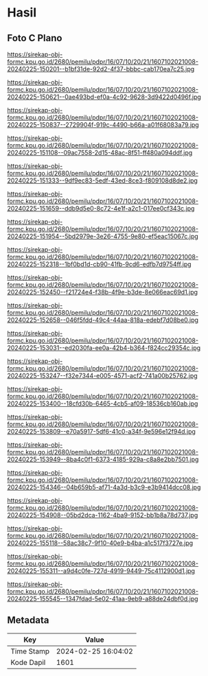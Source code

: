 # Hasil

## Foto C Plano

https://sirekap-obj-formc.kpu.go.id/2680/pemilu/pdpr/16/07/10/20/21/1607102021008-20240225-150201--b1bf31de-92d2-4f37-bbbc-cab170ea7c25.jpg

https://sirekap-obj-formc.kpu.go.id/2680/pemilu/pdpr/16/07/10/20/21/1607102021008-20240225-150621--0ae493bd-ef0a-4c92-9628-3d9422d0496f.jpg

https://sirekap-obj-formc.kpu.go.id/2680/pemilu/pdpr/16/07/10/20/21/1607102021008-20240225-150837--2729904f-919c-4490-b66a-a01f68083a79.jpg

https://sirekap-obj-formc.kpu.go.id/2680/pemilu/pdpr/16/07/10/20/21/1607102021008-20240225-151108--09ac7558-2d15-48ac-8f51-ff480a094ddf.jpg

https://sirekap-obj-formc.kpu.go.id/2680/pemilu/pdpr/16/07/10/20/21/1607102021008-20240225-151333--9df9ec83-5edf-43ed-8ce3-f809108d8de2.jpg

https://sirekap-obj-formc.kpu.go.id/2680/pemilu/pdpr/16/07/10/20/21/1607102021008-20240225-151659--ddb9d5e0-8c72-4e1f-a2c1-017ee0cf343c.jpg

https://sirekap-obj-formc.kpu.go.id/2680/pemilu/pdpr/16/07/10/20/21/1607102021008-20240225-151954--5bd2979e-3e26-4755-9e80-ef5eac15067c.jpg

https://sirekap-obj-formc.kpu.go.id/2680/pemilu/pdpr/16/07/10/20/21/1607102021008-20240225-152318--1bf0bd1d-cb90-41fb-9cd6-edfb7d9754ff.jpg

https://sirekap-obj-formc.kpu.go.id/2680/pemilu/pdpr/16/07/10/20/21/1607102021008-20240225-152450--f21724e4-f38b-4f9e-b3de-8e066eac69d1.jpg

https://sirekap-obj-formc.kpu.go.id/2680/pemilu/pdpr/16/07/10/20/21/1607102021008-20240225-152658--046f5fdd-49c4-44aa-818a-edebf7d08be0.jpg

https://sirekap-obj-formc.kpu.go.id/2680/pemilu/pdpr/16/07/10/20/21/1607102021008-20240225-153031--ed2030fa-ee0a-42b4-b364-f824cc29354c.jpg

https://sirekap-obj-formc.kpu.go.id/2680/pemilu/pdpr/16/07/10/20/21/1607102021008-20240225-153247--f32e7344-e005-4571-acf2-741a00b25762.jpg

https://sirekap-obj-formc.kpu.go.id/2680/pemilu/pdpr/16/07/10/20/21/1607102021008-20240225-153400--18cfd30b-6465-4cb5-af09-18536cb160ab.jpg

https://sirekap-obj-formc.kpu.go.id/2680/pemilu/pdpr/16/07/10/20/21/1607102021008-20240225-153809--e70a5917-5df6-41c0-a34f-9e596e12f94d.jpg

https://sirekap-obj-formc.kpu.go.id/2680/pemilu/pdpr/16/07/10/20/21/1607102021008-20240225-153949--8ba4c0f1-6373-4185-929a-c8a8e2bb7501.jpg

https://sirekap-obj-formc.kpu.go.id/2680/pemilu/pdpr/16/07/10/20/21/1607102021008-20240225-154346--04b659b5-af71-4a3d-b3c9-e3b9414dcc08.jpg

https://sirekap-obj-formc.kpu.go.id/2680/pemilu/pdpr/16/07/10/20/21/1607102021008-20240225-154908--05bd2dca-1162-4ba9-9152-bb1b8a78d737.jpg

https://sirekap-obj-formc.kpu.go.id/2680/pemilu/pdpr/16/07/10/20/21/1607102021008-20240225-155118--58ac38c7-9f10-40e9-b4ba-a1c517f3727e.jpg

https://sirekap-obj-formc.kpu.go.id/2680/pemilu/pdpr/16/07/10/20/21/1607102021008-20240225-155311--a9d4c0fe-727d-4919-9449-75c4112900d1.jpg

https://sirekap-obj-formc.kpu.go.id/2680/pemilu/pdpr/16/07/10/20/21/1607102021008-20240225-155545--1347fdad-5e02-41aa-9eb9-a88de24dbf0d.jpg


## Metadata

| Key        | Value               |
| ---------- | ------------------- |
| Time Stamp | 2024-02-25 16:04:02 |
| Kode Dapil | 1601                |



